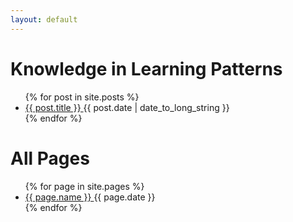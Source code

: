 ```yaml
---
layout: default
---
```



# Knowledge in Learning Patterns

<ul>
{% for post in site.posts %}
  <li>
      <a href="{{ post.url | relative_url }}">
        {{ post.title }}
      </a>
    <time datetime="{{ post.date | date: "%Y-%m-%d" }}">{{ post.date | date_to_long_string }}</time>
  </li>
{% endfor %}
</ul>


# All Pages

<ul>
{% for page in site.pages %}
  <li>
    <a href="{{ page.url | relative_url }}">
      {{ page.name }}
    </a>
    <time datetime="{{ page.date }}">{{ page.date }}</time>
  </li>
{% endfor %}
</ul>
